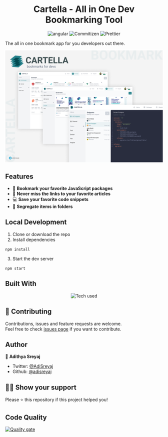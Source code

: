 <h1 align="center">Cartella - All in One Dev Bookmarking Tool</h1>
<p align="center">
  <img src="https://img.shields.io/badge/Angular-v11.2-red?style=flat-square" alt="angular">
  <img src="https://img.shields.io/badge/Conventional Commits-friendly-brightgreen.svg?style=flat-square" alt="Commitizen">
  <img src="https://img.shields.io/badge/Styled_with-Prettier-ff69b4.svg?style=flat-square" alt="Prettier">
</p>

The all in one bookmark app for you developers out there.

![Cartella](cartella.png 'Cartella _ All in One Dev Bookmarking Tool')

## Features

- 📕 **Bookmark your favorite JavaScript packages**
- 📰 **Never miss the links to your favorite articles**
- 💻 **Save your favorite code snippets**
- 📂 **Segregate items in folders**

## Local Development

1. Clone or download the repo
2. Install dependencies

```
npm install
```

3. Start the dev server

```
npm start
```

## Built With

<p align="center">
  <img src="https://cardify.vercel.app/api/badges?technologies=typescript,angular,tailwindcss&width=150" alt="Tech used" />
</p>

## 🤝 Contributing

Contributions, issues and feature requests are welcome.<br />
Feel free to check [issues page](https://github.com/adisreyaj/cartella-web/issues) if you want to contribute.

## Author

👤 **Adithya Sreyaj**

- Twitter: [@AdiSreyaj](https://twitter.com/AdiSreyaj)
- Github: [@adisreyaj](https://github.com/adisreyaj)

## 👍🏼 Show your support

Please ⭐️ this repository if this project helped you!

## Code Quality

[![Quality gate](https://sonarcloud.io/api/project_badges/quality_gate?project=adisreyaj_cartella-web)](https://sonarcloud.io/dashboard?id=adisreyaj_cartella-web)
